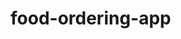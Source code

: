 # food-ordering-app


<!-- React -->
<!-- Parcel Bundler -->
<!-- Tailwind CSS -->
<!-- Shimmer UI for loading screen for better UX (it's better practice compared to a loading spinner) -->
<!-- Swiggy API -->